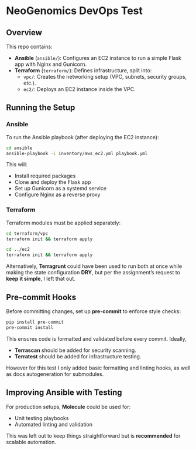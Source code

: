 # NeoGenomics DevOps Test

## Overview
This repo contains:
- **Ansible** (`ansible/`): Configures an EC2 instance to run a simple Flask app with Nginx and Gunicorn.
- **Terraform** (`terraform/`): Defines infrastructure, split into:
  - `vpc/`: Creates the networking setup (VPC, subnets, security groups, etc.).
  - `ec2/`: Deploys an EC2 instance inside the VPC.

## Running the Setup
### **Ansible**
To run the Ansible playbook (after deploying the EC2 instance):
```bash
cd ansible
ansible-playbook -i inventory/aws_ec2.yml playbook.yml
```
This will:
- Install required packages
- Clone and deploy the Flask app
- Set up Gunicorn as a systemd service
- Configure Nginx as a reverse proxy

### **Terraform**
Terraform modules must be applied separately:
```bash
cd terraform/vpc
terraform init && terraform apply

cd ../ec2
terraform init && terraform apply
```
Alternatively, **Terragrunt** could have been used to run both at once while making the state configuration **DRY**, but per the assignment’s request to **keep it simple**, I left that out.

## Pre-commit Hooks
Before committing changes, set up **pre-commit** to enforce style checks:
```bash
pip install pre-commit
pre-commit install
```
This ensures code is formatted and validated before every commit. Ideally,
- **Terrascan** should be added for security scanning.
- **Terratest** should be added for infrastructure testing.

However for this test I only added basic formatting and linting hooks, as well as docs autogeneration for submodules.

## Improving Ansible with Testing
For production setups, **Molecule** could be used for:
- Unit testing playbooks
- Automated linting and validation

This was left out to keep things straightforward but is **recommended** for scalable automation.

